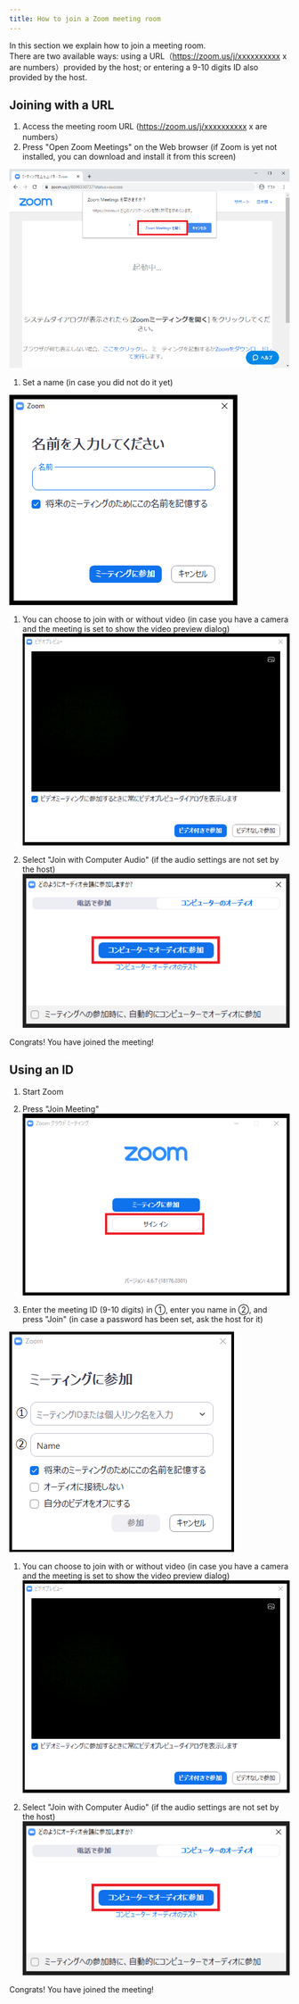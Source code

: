 ```yaml
---
title: How to join a Zoom meeting room
---
```


In this section we explain how to join a meeting room.  
There are two available ways: using a URL（https://zoom.us/j/xxxxxxxxxx x are numbers）provided by the host; or entering a 9-10 digits ID also provided by the host.



## Joining with a URL
1. Access the meeting room URL (https://zoom.us/j/xxxxxxxxxx x are numbers）
1. Press "Open Zoom Meetings" on the Web browser (if Zoom is yet not installed, you can download and install it from this screen)  


  ![](pc_url_browser.png) 
    
1. Set a name (in case you did not do it yet)


  ![](pc_url_name.png)
    
1. You can choose to join with or without video (in case you have a camera and the meeting is set to show the video preview dialog)  
  ![](pc_camera.png)
  
1. Select "Join with Computer Audio" (if the audio settings are not set by the host)  
  ![](pc_mic.png)
  
Congrats! You have joined the meeting!



## Using an ID
1. Start Zoom
1. Press "Join Meeting"
  ![](pc_id_top.png)
  
1. Enter the meeting ID (9-10 digits) in ①, enter you name in ②, and press "Join" (in case a password has been set, ask the host for it)


  ![](pc_id_join_add.png)
  
1. You can choose to join with or without video (in case you have a camera and the meeting is set to show the video preview dialog)    ![](pc_camera.png)
  
1. Select "Join with Computer Audio" (if the audio settings are not set by the host)    
  ![](pc_mic.png)
  
Congrats! You have joined the meeting!





